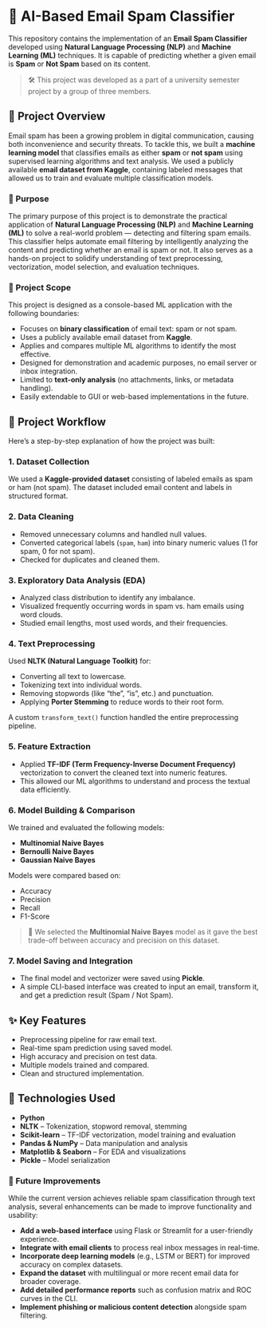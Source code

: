 # 📧 AI-Based Email Spam Classifier  

This repository contains the implementation of an **Email Spam Classifier** developed using **Natural Language Processing (NLP)** and **Machine Learning (ML)** techniques. It is capable of predicting whether a given email is **Spam** or **Not Spam** based on its content.  

> 🛠 This project was developed as a part of a university semester project by a group of three members.  


## 📌 Project Overview  

Email spam has been a growing problem in digital communication, causing both inconvenience and security threats. To tackle this, we built a **machine learning model** that classifies emails as either **spam** or **not spam** using supervised learning algorithms and text analysis. We used a publicly available **email dataset from Kaggle**, containing labeled messages that allowed us to train and evaluate multiple classification models.  


### 🎯 Purpose  

The primary purpose of this project is to demonstrate the practical application of **Natural Language Processing (NLP)** and **Machine Learning (ML)** to solve a real-world problem — detecting and filtering spam emails. This classifier helps automate email filtering by intelligently analyzing the content and predicting whether an email is spam or not. It also serves as a hands-on project to solidify understanding of text preprocessing, vectorization, model selection, and evaluation techniques.  


### 🧭 Project Scope  

This project is designed as a console-based ML application with the following boundaries:  

- Focuses on **binary classification** of email text: spam or not spam.  
- Uses a publicly available email dataset from **Kaggle**.  
- Applies and compares multiple ML algorithms to identify the most effective.  
- Designed for demonstration and academic purposes, no email server or inbox integration.  
- Limited to **text-only analysis** (no attachments, links, or metadata handling).  
- Easily extendable to GUI or web-based implementations in the future.  


## 🔄 Project Workflow  

Here’s a step-by-step explanation of how the project was built:  

### 1. **Dataset Collection**
We used a **Kaggle-provided dataset** consisting of labeled emails as spam or ham (not spam). The dataset included email content and labels in structured format.  

### 2. **Data Cleaning**
- Removed unnecessary columns and handled null values.  
- Converted categorical labels (`spam`, `ham`) into binary numeric values (1 for spam, 0 for not spam).  
- Checked for duplicates and cleaned them.  

### 3. **Exploratory Data Analysis (EDA)**  
- Analyzed class distribution to identify any imbalance.  
- Visualized frequently occurring words in spam vs. ham emails using word clouds.  
- Studied email lengths, most used words, and their frequencies.  

### 4. **Text Preprocessing**  
Used **NLTK (Natural Language Toolkit)** for:  
- Converting all text to lowercase.  
- Tokenizing text into individual words.  
- Removing stopwords (like “the”, “is”, etc.) and punctuation.  
- Applying **Porter Stemming** to reduce words to their root form.  

A custom `transform_text()` function handled the entire preprocessing pipeline.  


### 5. **Feature Extraction**
- Applied **TF-IDF (Term Frequency-Inverse Document Frequency)** vectorization to convert the cleaned text into numeric features.
- This allowed our ML algorithms to understand and process the textual data efficiently.  

### 6. **Model Building & Comparison**  
We trained and evaluated the following models:  
- **Multinomial Naive Bayes**  
- **Bernoulli Naive Bayes**  
- **Gaussian Naive Bayes**  

Models were compared based on:  
- Accuracy  
- Precision  
- Recall  
- F1-Score  

> 📌 We selected the **Multinomial Naive Bayes** model as it gave the best trade-off between accuracy and precision on this dataset.  


### 7. **Model Saving and Integration**  
- The final model and vectorizer were saved using **Pickle**.  
- A simple CLI-based interface was created to input an email, transform it, and get a prediction result (Spam / Not Spam).  


## ✨ Key Features  

- Preprocessing pipeline for raw email text.  
- Real-time spam prediction using saved model.  
- High accuracy and precision on test data.  
- Multiple models trained and compared.  
- Clean and structured implementation.  


## 🧰 Technologies Used  

- **Python**  
- **NLTK** – Tokenization, stopword removal, stemming  
- **Scikit-learn** – TF-IDF vectorization, model training and evaluation  
- **Pandas & NumPy** – Data manipulation and analysis  
- **Matplotlib & Seaborn** – For EDA and visualizations  
- **Pickle** – Model serialization  


### 🚀 Future Improvements

While the current version achieves reliable spam classification through text analysis, several enhancements can be made to improve functionality and usability:

- **Add a web-based interface** using Flask or Streamlit for a user-friendly experience.
- **Integrate with email clients** to process real inbox messages in real-time.
- **Incorporate deep learning models** (e.g., LSTM or BERT) for improved accuracy on complex datasets.
- **Expand the dataset** with multilingual or more recent email data for broader coverage.
- **Add detailed performance reports** such as confusion matrix and ROC curves in the CLI.
- **Implement phishing or malicious content detection** alongside spam filtering.